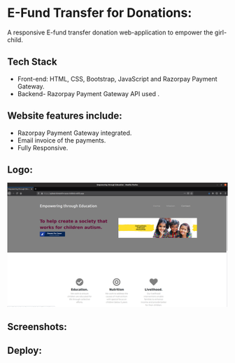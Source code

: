 # E-Fund Transfer for Donations:
A responsive E-fund transfer donation web-application to empower the girl-child.

## Tech Stack
- Front-end: HTML, CSS, Bootstrap, JavaScript and Razorpay Payment Gateway.
- Backend- Razorpay Payment Gateway API used .

## Website features include:
- Razorpay Payment Gateway integrated.
- Email invoice of the payments.
- Fully Responsive.

## Logo:
<img src="https://github.com/5ilenceSeeker/E-Fund-Transfer-for-Donations/blob/main/Screenhots/web2.png">


## Screenshots:


## Deploy:
<a href="https://happy-fermat-donateforcause-40bcb8.netlify.app/"></a>


